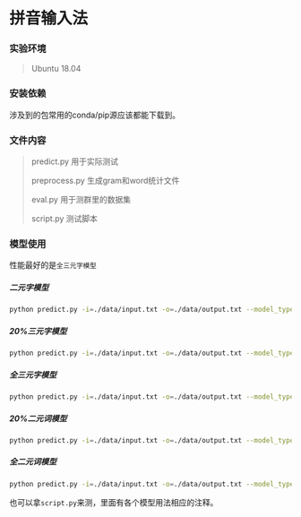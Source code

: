 # 拼音输入法

### 实验环境
> Ubuntu 18.04


### 安装依赖
涉及到的包常用的conda/pip源应该都能下载到。


### 文件内容
> predict.py 用于实际测试
>
> preprocess.py 生成gram和word统计文件
>
> eval.py 用于测群里的数据集
>
> script.py 测试脚本

### 模型使用
性能最好的是```全三元字模型```
##### 二元字模型
```bash
python predict.py -i=./data/input.txt -o=./data/output.txt --model_type=2c
```

##### 20%三元字模型

```bash
python predict.py -i=./data/input.txt -o=./data/output.txt --model_type=3c --full_model=False
```

##### 全三元字模型
```bash
python predict.py -i=./data/input.txt -o=./data/output.txt --model_type=3c --full_model=True
```

##### 20%二元词模型
```bash
python predict.py -i=./data/input.txt -o=./data/output.txt --model_type=2w --full_model=False
```

##### 全二元词模型
```bash
python predict.py -i=./data/input.txt -o=./data/output.txt --model_type=2w --full_model=True
```

也可以拿```script.py```来测，里面有各个模型用法相应的注释。